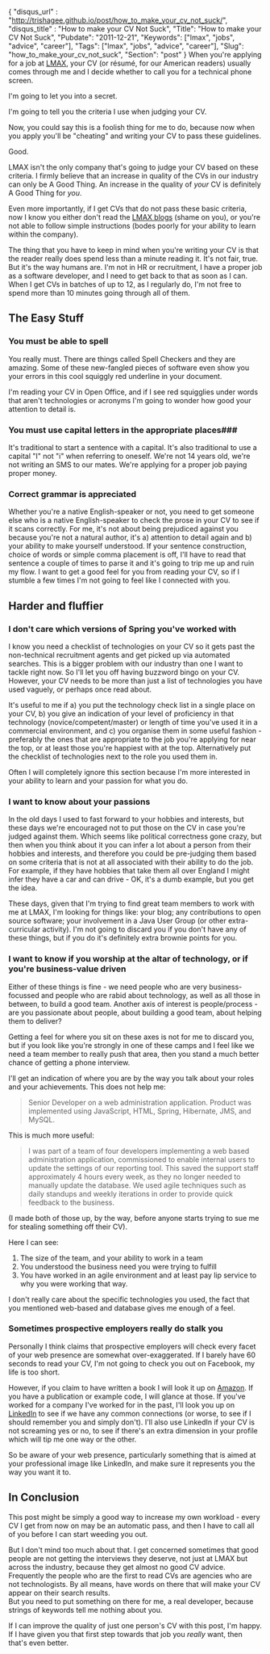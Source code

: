 {
 "disqus_url" : "http://trishagee.github.io/post/how_to_make_your_cv_not_suck/",
 "disqus_title" : "How to make your CV Not Suck",
 "Title": "How to make your CV Not Suck",
 "Pubdate": "2011-12-21",
 "Keywords": ["lmax", "jobs", "advice", "career"],
 "Tags": ["lmax", "jobs", "advice", "career"],
 "Slug": "how_to_make_your_cv_not_suck",
 "Section": "post"
}
When you're applying for a job at [LMAX](http://www.lmax.com/), your CV (or résumé, for our American readers) usually comes through me and I decide whether 
to call you for a technical phone screen.

I'm going to let you into a secret. 

I'm going to tell you the criteria I use when judging your CV.

Now, you could say this is a foolish thing for me to do, because now when you apply you'll be "cheating" and writing your CV to pass 
these guidelines.

Good.

LMAX isn't the only company that's going to judge your CV based on these criteria. I firmly believe that an increase in quality of the 
CVs in our industry can only be A Good Thing.  An increase in the quality of *your* CV is definitely A Good Thing for 
*you*.

Even more importantly, if I get CVs that do not pass these basic criteria, now I know you either don't read the [LMAX blogs](http://blogs.lmax.com/) (shame on
you), or you're not able to follow simple instructions (bodes poorly for your ability to learn within the company).

The thing that you have to keep in mind when you're writing your CV is that the reader really does spend less than a minute reading it. 
It's not fair, true.  But it's the way humans are. I'm not in HR or recruitment, I have a proper job as a software developer, 
and I need to get back to that as soon as I can.  When I get CVs in batches of up to 12, as I regularly do, 
I'm not free to spend more than 10 minutes going through all of them.

## The Easy Stuff ##
### You must be able to spell ###
You really must.  There are things called Spell Checkers and they are amazing.  Some of these new-fangled pieces of software even show 
you your errors in this cool squiggly red underline in your document.

I'm reading your CV in Open Office, and if I see red squigglies under words that aren't technologies or acronyms I'm going to wonder how
good your attention to detail is.

### You must use capital letters in the appropriate places###

It's traditional to start a sentence with a capital.  It's also traditional to use a capital "I" not "i" when referring to oneself. We're
not 14 years old, we're not writing an SMS to our mates.  We're applying for a proper job paying proper money.

### Correct grammar is appreciated ###

Whether you're a native English-speaker or not, you need to get someone else who is a native English-speaker to check the prose in your 
CV to see if it scans correctly. For me, it's not about being prejudiced against you because you're not a natural author, 
it's a) attention to detail again and b) your ability to make yourself understood.  If your sentence construction, 
choice of words or simple comma placement is off, I'll have to read that sentence a couple of times to parse it and it's going to trip 
me up and ruin my flow.  I want to get a good feel for you from reading your CV, so if I stumble a few times I'm not going to feel like 
I connected with you.

## Harder and fluffier ##
### I don't care which versions of Spring you've worked with ###
I know you need a checklist of technologies on your CV so it gets past the non-technical recruitment agents and get picked up via 
automated searches.  This is a bigger problem with our industry than one I want to tackle right now.  So I'll let you off having 
buzzword bingo on your CV.  However, your CV needs to be more than just a list of technologies you have used vaguely, 
or perhaps once read about. 

It's useful to me if a) you put the technology check list in a single place on your CV, b) you give an indication of your level of 
proficiency in that technology (novice/competent/master) or length of time you've used it in a commercial environment, 
and c) you organise them in some useful fashion - preferably the ones that are appropriate to the job you're applying for near the top, 
or at least those you're happiest with at the top.  Alternatively put the checklist of technologies next to the role you used them in.

Often I will completely ignore this section because I'm more interested in your ability to learn and your passion for what you do.

### I want to know about your passions ###
In the old days I used to fast forward to your hobbies and interests, but these days we're encouraged not to put those on the CV in case
you're judged against them.  Which seems like political correctness gone crazy, but then when you think about it you can infer a lot 
about a person from their hobbies and interests, and therefore you could be pre-judging them based on some criteria that is not at all 
associated with their ability to do the job.  For example, if they have hobbies that take them all over England I might infer they have 
a car and can drive - OK, it's a dumb example, but you get the idea.

These days, given that I'm trying to find great team members to work with me at LMAX, I'm looking for things like: your blog; any 
contributions to open source software; your involvement in a Java User Group (or other extra-curricular activity).  I'm not going to 
discard you if you don't have any of these things, but if you do it's definitely extra brownie points for you.

### I want to know if you worship at the altar of technology, or if you're business-value driven ###
Either of these things is fine - we need people who are very business-focussed and people who are rabid about technology, 
as well as all those in between, to build a good team.  Another axis of interest is people/process - are you passionate about people, 
about building a good team, about helping them to deliver?

Getting a feel for where you sit on these axes is not for me to discard you, but if you look like you're strongly in one of these camps 
and I feel like we need a team member to really push that area, then you stand a much better chance of getting a phone interview.

I'll get an indication of where you are by the way you talk about your roles and your achievements.  This does not help me:

>Senior Developer on a web administration application.  Product was implemented using JavaScript, HTML, Spring, Hibernate, JMS, and MySQL.

This is much more useful: 

>I was part of a team of four developers implementing a web based administration application, commissioned to enable internal users to 
> update the settings of our reporting tool.  This saved the support staff approximately 4 hours every week, 
> as they no longer needed to manually update the database. We used agile techniques such as daily standups and weekly iterations in order
> to provide quick feedback to the business.

(I made both of those up, by the way, before anyone starts trying to sue me for stealing something off their CV).

Here I can see:

1. The size of the team, and your ability to work in a team
1. You understood the business need you were trying to fulfill
1. You have worked in an agile environment and at least pay lip service to why you were working that way.

I don't really care about the specific technologies you used, the fact that you mentioned web-based and database gives me enough of a 
feel.

### Sometimes prospective employers really do stalk you ###
Personally I think claims that prospective employers will check every facet of your web presence are somewhat over-exaggerated.  If I 
barely have 60 seconds to read your CV, I'm not going to check you out on Facebook, my life is too short.

However, if you claim to have written a book I will look it up on 
[Amazon](http://amazon.com/?_encoding=UTF8&tag=trissramb-20&linkCode=ur2&camp=1789&creative=9325). If you have a publication or example
code, I will glance at those.  If you've worked for a company I've worked for in the past, I'll look you up on 
[LinkedIn](http://uk.linkedin.com/in/trishagee) to see if we have any common connections (or worse, 
to see if I should remember you and simply don't).  I'll also use LinkedIn if your CV is not screaming yes or no, 
to see if there's an extra dimension in your profile which will tip me one way or the other.

So be aware of your web presence, particularly something that is aimed at your professional image like LinkedIn, 
and make sure it represents you the way you want it to.

## In Conclusion ##
This post might be simply a good way to increase my own workload - every CV I get from now on may be an automatic pass, 
and then I have to call all of you before I can start weeding you out.

But I don't mind too much about that.  I get concerned sometimes that good people are not getting the interviews they deserve, 
not just at LMAX but across the industry, because they get almost no good CV advice.  Frequently the people who are the first to read 
CVs are agencies who are not technologists.  By all means, have words on there that will make your CV appear on their search results.  
But you need to put something on there for me, a real developer, because strings of keywords tell me nothing about you.

If I can improve the quality of just one person's CV with this post, I'm happy.  If I have given you that first step towards that job 
you *really* want, then that's even better.
